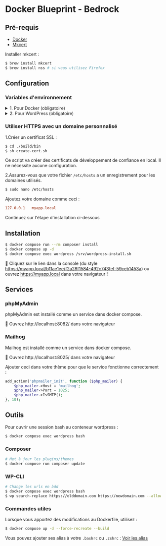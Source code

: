 # Docker Blueprint - Bedrock

## Pré-requis
- [Docker](https://docs.docker.com/desktop/install/mac-install/)
- [Mkcert](https://github.com/FiloSottile/mkcert)

Installer mkcert :
```sh
$ brew install mkcert
$ brew install nss # si vous utilisez Firefox
```

## Configuration
### Variables d'environnement
<details>
<summary>1. Pour Docker (obligatoire)</summary>

Copiez `.env.example` dans la racine du projet vers `.env` et modifiez vos préférences.

Exemple :
```ini
COMPOSE_PROJECT_NAME="myapp"
DOMAIN="myapp.local"
DB_HOST="mysql" # nom du service docker
DB_NAME="myapp"
DB_ROOT_PASSWORD="password"
DB_TABLE_PREFIX="wp_"
```
</details>

<details>
<summary>2. Pour WordPress (obligatoire)</summary>

Modifiez `./src/.env` selon vos besoins.

```ini
DB_NAME="myapp" # nom du service docker
DB_USER="root"
DB_PASSWORD="password"

# Optionally, you can use a data source name (DSN)
# When using a DSN, you can remove the DB_NAME, DB_USER, DB_PASSWORD, and DB_HOST variables
# DATABASE_URL="mysql://database_user:database_password@database_host:database_port/database_name"

# Optional variables
DB_HOST="mysql"
# DB_PREFIX="wp_"

WP_ENV="development"
WP_HOME="https://myapp.local"
WP_SITEURL="${WP_HOME}/wp"
WP_DEBUG_LOG=/path/to/debug.log

# Generate your keys here: https://roots.io/salts.html
AUTH_KEY="generateme"
SECURE_AUTH_KEY="generateme"
LOGGED_IN_KEY="generateme"
NONCE_KEY="generateme"
AUTH_SALT="generateme"
SECURE_AUTH_SALT="generateme"
LOGGED_IN_SALT="generateme"
NONCE_SALT="generateme"
```
</details>

### Utiliser HTTPS avec un domaine personnalisé
1.Créer un certificat SSL :
```sh
$ cd ./build/bin
$ sh create-cert.sh
```
Ce script va créer des certificats de développement de confiance en local. Il ne nécessite aucune configuration.

2.Assurez-vous que votre fichier `/etc/hosts` a un enregistrement pour les domaines utilisés.
```sh
$ sudo nano /etc/hosts
```

Ajoutez votre domaine comme ceci :
```ini
127.0.0.1   myapp.local
```

Continuez sur l'étape d'installation ci-dessous

## Installation

```sh
$ docker compose run --rm composer install
$ docker compose up -d
$ docker compose exec wordpress /srv/wordpress-install.sh
```

🚀 Cliquez sur le lien dans la console (du style https://myapp.local/b11ae1ee/f2a28f1584-492c743fef-59ceb1453a) ou ouvrez https://myapp.local dans votre navigateur !

## Services

### phpMyAdmin
phpMyAdmin est installé comme un service dans docker compose.

🚀 Ouvrez http://localhost:8082/ dans votre navigateur

### Mailhog
Mailhog est installé comme un service dans docker compose.

🚀 Ouvrez http://localhost:8025/ dans votre navigateur

Ajouter ceci dans votre thème pour que le service fonctionne correctement :

```php
add_action('phpmailer_init', function ($php_mailer) {
    $php_mailer->Host = 'mailhog';
    $php_mailer->Port = 1025;
    $php_mailer->IsSMTP();
}, 10);
```

## Outils
Pour ouvrir une session bash au conteneur wordpress :
```sh
$ docker compose exec wordpress bash
```

### Composer
```sh
# Met à jour les plugins/themes
$ docker compose run composer update
```

### WP-CLI
```sh
# Change les urls en bdd
$ docker compose exec wordpress bash
$ wp search-replace https://olddomain.com https://newdomain.com --allow-root
```

### Commandes utiles
Lorsque vous apportez des modifications au Dockerfile, utilisez :

```sh
$ docker compose up -d --force-recreate --build
```

Vous pouvez ajouter ses alias à votre `.bashrc` ou `.zshrc` : [Voir les alias](./build/bin/docker-aliases.sh)
